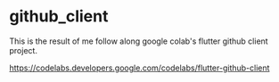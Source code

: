 # github_client

This is the result of me follow along google colab's flutter github client project.

https://codelabs.developers.google.com/codelabs/flutter-github-client

